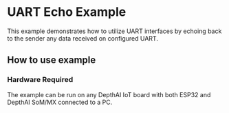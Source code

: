 # UART Echo Example

This example demonstrates how to utilize UART interfaces by echoing back to the sender any data received on
configured UART.

## How to use example

### Hardware Required

The example can be run on any DepthAI IoT board with both ESP32 and DepthAI SoM/MX connected to a PC.

